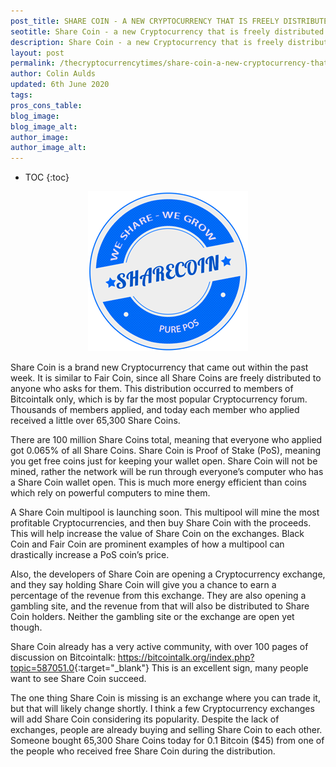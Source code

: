 ```yaml
---
post_title: SHARE COIN - A NEW CRYPTOCURRENCY THAT IS FREELY DISTRIBUTED
seotitle: Share Coin - a new Cryptocurrency that is freely distributed | The Cryptocurrency Times
description: Share Coin - a new Cryptocurrency that is freely distributed
layout: post
permalink: /thecryptocurrencytimes/share-coin-a-new-cryptocurrency-that-is-freely-distributed/
author: Colin Aulds
updated: 6th June 2020
tags:
pros_cons_table:
blog_image:
blog_image_alt:
author_image:
author_image_alt:
---
```


* TOC
{:toc}

<center>
  <img src="/images/share-coin-a-new-cryptocurrency-that-is-freely-distributed/sharecoin.png" style="width:auto;">
</center>

Share Coin is a brand new Cryptocurrency that came out within the past week. It is similar to Fair Coin, since all Share Coins are freely distributed to anyone who asks for them. This distribution occurred to members of Bitcointalk only, which is by far the most popular Cryptocurrency forum. Thousands of members applied, and today each member who applied received a little over 65,300 Share Coins.

There are 100 million Share Coins total, meaning that everyone who applied got 0.065% of all Share Coins. Share Coin is Proof of Stake (PoS), meaning you get free coins just for keeping your wallet open.  Share Coin will not be mined, rather the network will be run through everyone’s computer who has a Share Coin wallet open. This is much more energy efficient than coins which rely on powerful computers to mine them.

A Share Coin multipool is launching soon. This multipool will mine the most profitable Cryptocurrencies, and then buy Share Coin with the proceeds. This will help increase the value of Share Coin on the exchanges. Black Coin and Fair Coin are prominent examples of how a multipool can drastically increase a PoS coin’s price.

Also, the developers of Share Coin are opening a Cryptocurrency exchange, and they say holding Share Coin will give you a chance to earn a percentage of the revenue from this exchange. They are also opening a gambling site, and the revenue from that will also be distributed to Share Coin holders. Neither the gambling site or the exchange are open yet though.

Share Coin already has a very active community, with over 100 pages of discussion on Bitcointalk: <https://bitcointalk.org/index.php?topic=587051.0>{:target="\_blank"} This is an excellent sign, many people want to see Share Coin succeed.

The one thing Share Coin is missing is an exchange where you can trade it, but that will likely change shortly. I think a few Cryptocurrency exchanges will add Share Coin considering its popularity. Despite the lack of exchanges, people are already buying and selling Share Coin to each other. Someone bought 65,300 Share Coins today for 0.1 Bitcoin ($45) from one of the people who received free Share Coin during the distribution.
